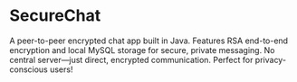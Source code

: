 # SecureChat
A peer-to-peer encrypted chat app built in Java. Features RSA end-to-end encryption and local MySQL storage for secure, private messaging. No central server—just direct, encrypted communication. Perfect for privacy-conscious users!
